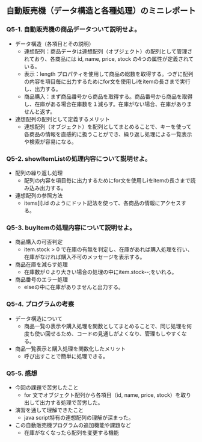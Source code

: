## 自動販売機（データ構造と各種処理）のミニレポート
### Q5-1. 自動販売機の商品データついて説明せよ。
* データ構造（各項目とその説明）
  * 連想配列：商品データは連想配列（オブジェクト）の配列として管理されており、各商品には id, name, price, stock の4つの属性が定義されている。
  * 表示：length プロパティを使用して商品の総数を取得する。つぎに配列の内容を項目毎に出力するためにfor文を使用しiをitemの長さまで実行し、出力する。
  * 商品購入：まず商品番号から商品を取得する。商品番号から商品を取得し、在庫がある場合在庫数を１減らす。在庫がない場合、在庫がありませんと返す。
* 連想配列の配列として定義するメリット
  * 連想配列（オブジェクト）を配列としてまとめることで、キーを使って各商品の情報を直感的に扱うことができ、繰り返し処理による一覧表示や検索が容易になる。
### Q5-2. showItemListの処理内容について説明せよ。
* 配列の繰り返し処理
  * 配列の内容を項目毎に出力するためにfor文を使用しiをitemの長さまで読み込み出力する。 
* 連想配列の参照方法
  * items[i].id のようにドット記法を使って、各商品の情報にアクセスする。
### Q5-3. buyItemの処理内容について説明せよ。
* 商品購入の可否判定
  * item.stock > 0 で在庫の有無を判定し、在庫があれば購入処理を行い、在庫がなければ購入不可のメッセージを表示する。
* 商品在庫を減らす処理
  * 在庫数が０より大きい場合の処理の中にitem.stock--;をいれる。 
* 商品番号のエラー処理
  * elseの中に在庫がありませんと出力する。 
### Q5-4. プログラムの考察
* データ構造について
  * 商品一覧の表示や購入処理を関数としてまとめることで、同じ処理を何度も使い回せるため、コードの見通しがよくなり、管理もしやすくなる。
* 商品一覧表示と購入処理を関数化したメリット
  * 呼び出すことで簡単に処理できる。 
### Q5-5. 感想
* 今回の課題で苦労したこと
  * for 文でオブジェクト配列から各項目（id, name, price, stock）を取り出して出力する処理で苦労した。
* 演習を通して理解できたこと
  * java script特有の連想配列の理解が深まった。 
* この自動販売機プログラムの追加機能や課題など
  * 在庫がなくなったら配列を変更する機能 
